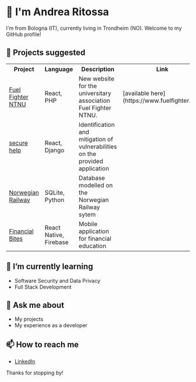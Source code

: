# 👋 I'm Andrea Ritossa 

I'm from Bologna (IT), currently living in Trondheim (NO). Welcome to my GitHub profile!

## 🔭 Projects suggested 

<table>
  <tr>
    <th>Project</th>
    <th>Language</th>
    <th>Description</th>
    <th>Link</th>
  </tr>
  <tr>
    <td><a href="https://github.com/the-future-dev/fuelfighter2023">Fuel Fighter NTNU</a></td>
    <td>React, PHP</td>
    <td>New website for the universitary association Fuel Fighter NTNU.</td>
    <td>[available here](https://www.fuelfighter.no/)</td>
  </tr>
  <tr>
    <td><a href="https://github.com/the-future-dev/secure-help">secure help</a></td>
    <td>React, Django</td>
    <td>Identification and mitigation of vulnerabilities on the provided application</td>
    <td></td>
  </tr>
  <tr>
    <td><a href="https://github.com/the-future-dev/NorwegianRailway">Norwegian Railway</a></td>
    <td>SQLite, Python</td>
    <td>Database modelled on the Norwegian Railway sytem</td>
    <td></td>
  </tr>
  <tr>
    <td><a href="https://github.com/the-future-dev/Financial-Bites">Financial Bites</a></td>
    <td>React Native, Firebase</td>
    <td>Mobile application for financial education</td>
    <td></td>
  </tr>
</table>

## 🌱 I’m currently learning
- Software Security and Data Privacy
- Full Stack Development

## 💬 Ask me about
- My projects
- My experience as a developer

## 📫 How to reach me
- [LinkedIn](https://www.linkedin.com/in/andrea-ritossa/)

Thanks for stopping by!
